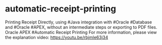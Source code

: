 # automatic-receipt-printing
Printing Receipt Directly, using #Java integration with #Oracle #Database and #Oracle #APEX, without an intermediate steps or exporting to PDF files. Oracle APEX #Automatic Receipt Printing
For more information, please view the explanation video:
https://youtu.be/rbjmle63j34
